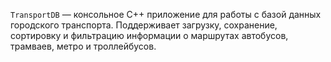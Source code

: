 ```TransportDB``` — консольное C++ приложение для работы с базой данных городского транспорта. 
Поддерживает загрузку, сохранение, сортировку и фильтрацию информации о маршрутах автобусов, трамваев, метро и троллейбусов.
